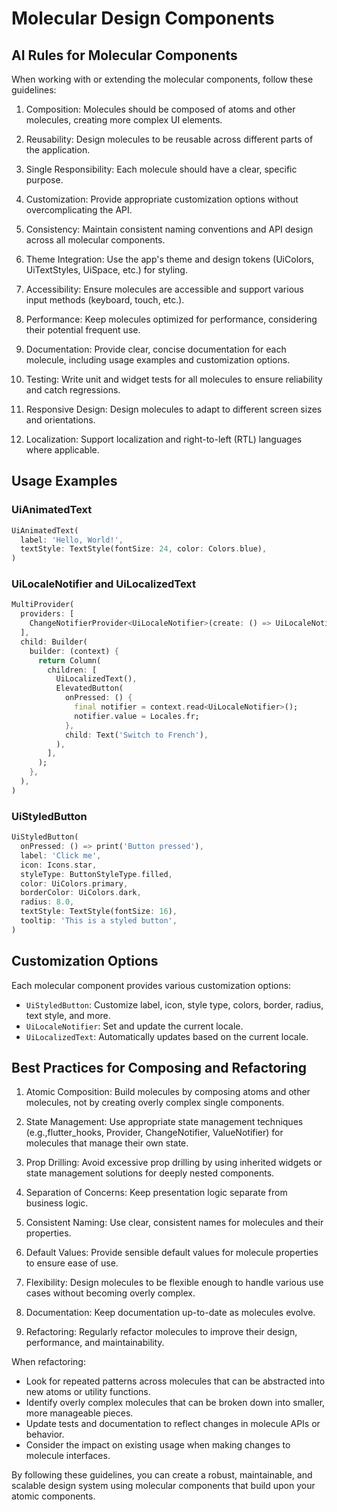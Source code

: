 # Molecular Design Components

## AI Rules for Molecular Components

When working with or extending the molecular components, follow these guidelines:

1. Composition: Molecules should be composed of atoms and other molecules, creating more complex UI elements.

2. Reusability: Design molecules to be reusable across different parts of the application.

3. Single Responsibility: Each molecule should have a clear, specific purpose.

4. Customization: Provide appropriate customization options without overcomplicating the API.

5. Consistency: Maintain consistent naming conventions and API design across all molecular components.

6. Theme Integration: Use the app's theme and design tokens (UiColors, UiTextStyles, UiSpace, etc.) for styling.

7. Accessibility: Ensure molecules are accessible and support various input methods (keyboard, touch, etc.).

8. Performance: Keep molecules optimized for performance, considering their potential frequent use.

9. Documentation: Provide clear, concise documentation for each molecule, including usage examples and customization options.

10. Testing: Write unit and widget tests for all molecules to ensure reliability and catch regressions.

11. Responsive Design: Design molecules to adapt to different screen sizes and orientations.

12. Localization: Support localization and right-to-left (RTL) languages where applicable.

## Usage Examples

### UiAnimatedText

```dart
UiAnimatedText(
  label: 'Hello, World!',
  textStyle: TextStyle(fontSize: 24, color: Colors.blue),
)
```

### UiLocaleNotifier and UiLocalizedText

```dart
MultiProvider(
  providers: [
    ChangeNotifierProvider<UiLocaleNotifier>(create: () => UiLocaleNotifier(Locales.en)),
  ],
  child: Builder(
    builder: (context) {
      return Column(
        children: [
          UiLocalizedText(),
          ElevatedButton(
            onPressed: () {
              final notifier = context.read<UiLocaleNotifier>();
              notifier.value = Locales.fr;
            },
            child: Text('Switch to French'),
          ),
        ],
      );
    },
  ),
)
```

### UiStyledButton

```dart
UiStyledButton(
  onPressed: () => print('Button pressed'),
  label: 'Click me',
  icon: Icons.star,
  styleType: ButtonStyleType.filled,
  color: UiColors.primary,
  borderColor: UiColors.dark,
  radius: 8.0,
  textStyle: TextStyle(fontSize: 16),
  tooltip: 'This is a styled button',
)
```

## Customization Options

Each molecular component provides various customization options:

- `UiStyledButton`: Customize label, icon, style type, colors, border, radius, text style, and more.
- `UiLocaleNotifier`: Set and update the current locale.
- `UiLocalizedText`: Automatically updates based on the current locale.

## Best Practices for Composing and Refactoring

1. Atomic Composition: Build molecules by composing atoms and other molecules, not by creating overly complex single components.

2. State Management: Use appropriate state management techniques (e.g.,flutter_hooks, Provider, ChangeNotifier, ValueNotifier) for molecules that manage their own state.

3. Prop Drilling: Avoid excessive prop drilling by using inherited widgets or state management solutions for deeply nested components.

4. Separation of Concerns: Keep presentation logic separate from business logic.

5. Consistent Naming: Use clear, consistent names for molecules and their properties.

6. Default Values: Provide sensible default values for molecule properties to ensure ease of use.

7. Flexibility: Design molecules to be flexible enough to handle various use cases without becoming overly complex.

8. Documentation: Keep documentation up-to-date as molecules evolve.

9. Refactoring: Regularly refactor molecules to improve their design, performance, and maintainability.

When refactoring:

- Look for repeated patterns across molecules that can be abstracted into new atoms or utility functions.
- Identify overly complex molecules that can be broken down into smaller, more manageable pieces.
- Update tests and documentation to reflect changes in molecule APIs or behavior.
- Consider the impact on existing usage when making changes to molecule interfaces.

By following these guidelines, you can create a robust, maintainable, and scalable design system using molecular components that build upon your atomic components.
